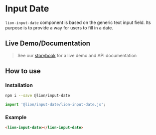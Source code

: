 # Input Date

[//]: # 'AUTO INSERT HEADER PREPUBLISH'

`lion-input-date` component is based on the generic text input field. Its purpose is to provide a way for users to fill in a date.

## Live Demo/Documentation

> See our [storybook](http://lion-web-components.netlify.com/?path=/docs/forms-input-date--default-story) for a live demo and API documentation

## How to use

### Installation

```sh
npm i --save @lion/input-date
```

```js
import '@lion/input-date/lion-input-date.js';
```

### Example

```html
<lion-input-date></lion-input-date>
```
